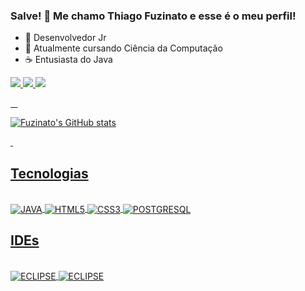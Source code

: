 ### Salve! 👋 Me chamo Thiago Fuzinato e esse é o meu perfil!

- 🔭 Desenvolvedor Jr
- 🌱 Atualmente cursando Ciência da Computação
- ☕️ Entusiasta do Java

<div>
  <a href="https://www.instagram.com/th.fuzi/">
  <img src="https://img.shields.io/badge/Instagram-E4405F?style=for-the-badge&logo=instagram&logoColor=white">
  <a href="https://www.linkedin.com/in/thiago-coelho-fuzinato-24a903207/">
  <img src="https://img.shields.io/badge/LinkedIn-0077B5?style=for-the-badge&logo=linkedin&logoColor=white">
  <a href="https://twitter.com/th_fuzii">
  <img src="https://img.shields.io/badge/Twitter-1DA1F2?style=for-the-badge&logo=twitter&logoColor=white">
</div>

&nbsp;
&nbsp;

![Fuzinato's GitHub stats](https://github-readme-stats.vercel.app/api?username=ThiagoFuzi&show_icons=true&theme=radical)

&nbsp;

## Tecnologias
<div style="display: inline_block"><br/>
  <img align="center" alt="JAVA" src="https://img.shields.io/badge/Java-ED8B00?style=for-the-badge&logo=openjdk&logoColor=white" />
  <img align="center" alt="HTML5" src="https://img.shields.io/badge/HTML-239120?style=for-the-badge&logo=html5&logoColor=white" />
  <img align="center" alt="CSS3" src="https://img.shields.io/badge/CSS-239120?&style=for-the-badge&logo=css3&logoColor=white" />
  <img align="center" alt="POSTGRESQL" src="https://img.shields.io/badge/PostgreSQL-316192?style=for-the-badge&logo=postgresql&logoColor=white"/>
</div>

## IDEs
<div style="display: inline_block"><br/>
  <img align="center" alt="ECLIPSE" src="https://img.shields.io/badge/Eclipse-2C2255?style=for-the-badge&logo=eclipse&logoColor=white" />
  <img align="center" alt="ECLIPSE" src="https://img.shields.io/badge/Visual_Studio-5C2D91?style=for-the-badge&logo=visual%20studio&logoColor=white" />
</div>

